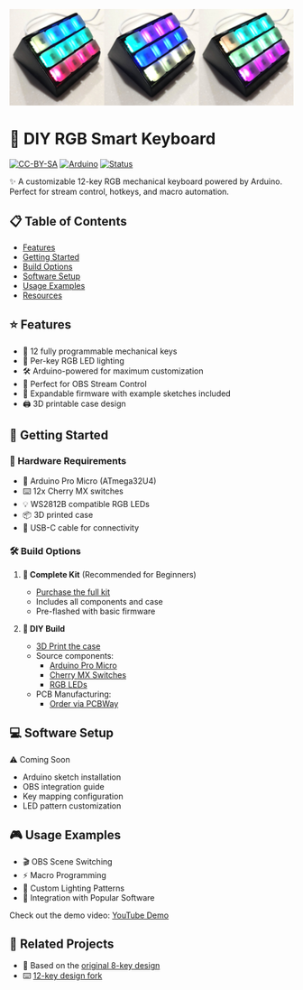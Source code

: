 ![Banner Image of Product](https://github.com/platima/diy-rgb-smartkeyboard/blob/main/Images/Banner%201920.jpg?raw=true)

# 🎹 DIY RGB Smart Keyboard
[![CC-BY-SA](https://img.shields.io/badge/License-CC%20BY--SA-blue.svg)](https://creativecommons.org/licenses/by-sa/4.0/)
[![Arduino](https://img.shields.io/badge/Arduino-Compatible-00979D.svg)](https://www.arduino.cc/)
[![Status](https://img.shields.io/badge/Status-In%20Development-orange)](https://github.com/platima/diy-rgb-smartkeyboard)

✨ A customizable 12-key RGB mechanical keyboard powered by Arduino. Perfect for stream control, hotkeys, and macro automation.

## 📋 Table of Contents
- [Features](#features)
- [Getting Started](#getting-started)
- [Build Options](#build-options)
- [Software Setup](#software-setup)
- [Usage Examples](#usage-examples)
- [Resources](#resources)

## ⭐ Features
- 🔧 12 fully programmable mechanical keys
- 🌈 Per-key RGB LED lighting
- 🛠️ Arduino-powered for maximum customization
- 🎥 Perfect for OBS Stream Control
- 💾 Expandable firmware with example sketches included
- 🖨️ 3D printable case design

## 🚀 Getting Started

### 🔩 Hardware Requirements
- 🧠 Arduino Pro Micro (ATmega32U4)
- ⌨️ 12x Cherry MX switches
- 💡 WS2812B compatible RGB LEDs
- 📦 3D printed case
- 🔌 USB-C cable for connectivity

### 🛠️ Build Options

1. **💫 Complete Kit** (Recommended for Beginners)
   - [Purchase the full kit](https://shop.plati.ma/products/arduino-powered-rgb-12-key-smart-keyboard-kit)
   - Includes all components and case
   - Pre-flashed with basic firmware

2. **🔨 DIY Build**
   - [3D Print the case](https://www.thingiverse.com/thing:4186055)
   - Source components:
     - [Arduino Pro Micro](https://shop.plati.ma/products/atmega32u4-micro-devboard-5v)
     - [Cherry MX Switches](https://www.mouser.com/ProductDetail/CHERRY/MX2A-51NA)
     - [RGB LEDs](https://shop.plati.ma/products/xinglight-rgbc-smd-leds-ws2812b-compatible)
   - PCB Manufacturing:
     - [Order via PCBWay](https://plati.ma/go/pcbway-github12kit)

## 💻 Software Setup
⚠️ Coming Soon
- Arduino sketch installation
- OBS integration guide
- Key mapping configuration
- LED pattern customization

## 🎮 Usage Examples
- 🎬 OBS Scene Switching
- ⚡ Macro Programming
- 🎨 Custom Lighting Patterns
- 🔗 Integration with Popular Software

Check out the demo video: [YouTube Demo](https://www.youtube.com/shorts/UjEVFXl_sq0)

## 🔗 Related Projects
- 🎹 Based on the [original 8-key design](https://www.thingiverse.com/thing:2822140)
- ⌨️ [12-key design fork](https://www.thingiverse.com/thing:4186055)
